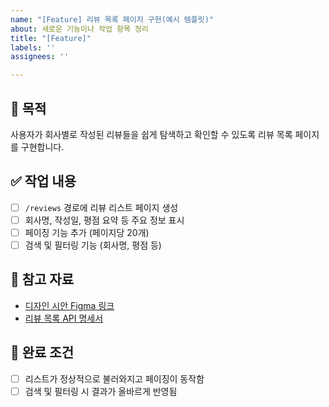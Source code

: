 ```yaml
---
name: "[Feature] 리뷰 목록 페이지 구현(예시 템플릿)"
about: 새로운 기능이나 작업 항목 정리
title: "[Feature]"
labels: ''
assignees: ''

---
```


## 📌 목적
사용자가 회사별로 작성된 리뷰들을 쉽게 탐색하고 확인할 수 있도록 리뷰 목록 페이지를 구현합니다.

## ✅ 작업 내용
- [ ] `/reviews` 경로에 리뷰 리스트 페이지 생성
- [ ] 회사명, 작성일, 평점 요약 등 주요 정보 표시
- [ ] 페이징 기능 추가 (페이지당 20개)
- [ ] 검색 및 필터링 기능 (회사명, 평점 등)

## 🔗 참고 자료
- [디자인 시안 Figma 링크](https://figma.com/file/yyyyy)
- [리뷰 목록 API 명세서](https://api-docs.exitvoice.dev/review-list)

## 🧪 완료 조건
- [ ] 리스트가 정상적으로 불러와지고 페이징이 동작함
- [ ] 검색 및 필터링 시 결과가 올바르게 반영됨
